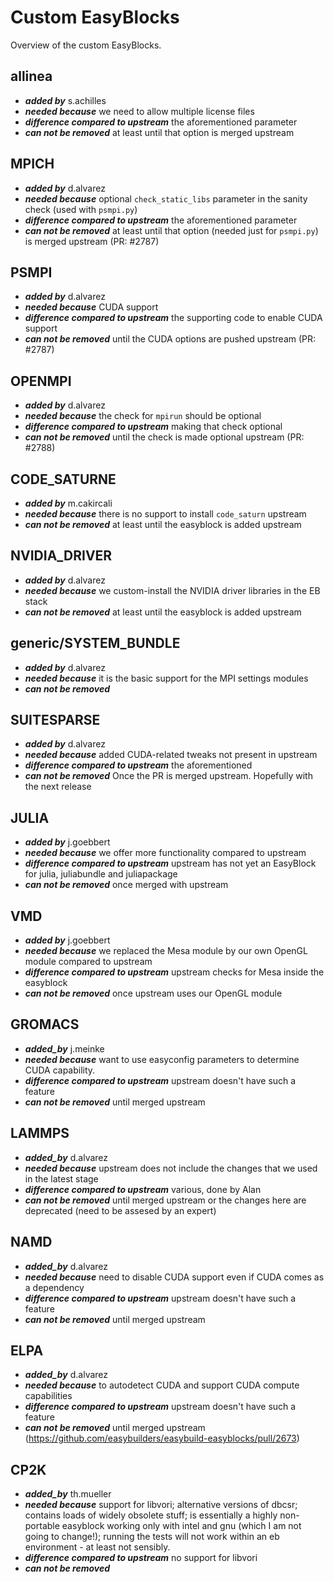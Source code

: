 # Custom EasyBlocks

Overview of the custom EasyBlocks.

## allinea

- __*added by*__ s.achilles
- __*needed because*__ we need to allow multiple license files
- __*difference compared to upstream*__ the aforementioned parameter
- __*can not be removed*__ at least until that option is merged upstream

## MPICH

- __*added by*__ d.alvarez
- __*needed because*__ optional `check_static_libs` parameter in the sanity check (used with `psmpi.py`)
- __*difference compared to upstream*__ the aforementioned parameter
- __*can not be removed*__ at least until that option (needed just for `psmpi.py`) is merged upstream (PR: #2787)

## PSMPI

- __*added by*__ d.alvarez
- __*needed because*__ CUDA support
- __*difference compared to upstream*__ the supporting code to enable CUDA support
- __*can not be removed*__ until the CUDA options are pushed upstream (PR: #2787)

## OPENMPI

- __*added by*__ d.alvarez
- __*needed because*__ the check for `mpirun` should be optional
- __*difference compared to upstream*__ making that check optional
- __*can not be removed*__ until the check is made optional upstream (PR: #2788)

## CODE_SATURNE

- __*added by*__ m.cakircali
- __*needed because*__ there is no support to install `code_saturn` upstream
- __*can not be removed*__ at least until the easyblock is added upstream

## NVIDIA_DRIVER

- __*added by*__ d.alvarez
- __*needed because*__ we custom-install the NVIDIA driver libraries in the EB stack
- __*can not be removed*__ at least until the easyblock is added upstream

## generic/SYSTEM_BUNDLE

- __*added by*__ d.alvarez
- __*needed because*__ it is the basic support for the MPI settings modules
- __*can not be removed*__

## SUITESPARSE

- __*added by*__ d.alvarez
- __*needed because*__ added CUDA-related tweaks not present in upstream
- __*difference compared to upstream*__ the aforementioned
- __*can not be removed*__ Once the PR is merged upstream. Hopefully with the next release

## JULIA

- __*added by*__ j.goebbert
- __*needed because*__ we offer more functionality compared to upstream
- __*difference compared to upstream*__ upstream has not yet an EasyBlock for julia, juliabundle and juliapackage
- __*can not be removed*__ once merged with upstream

## VMD
- __*added by*__ j.goebbert
- __*needed because*__ we replaced the Mesa module by our own OpenGL module compared to upstream
- __*difference compared to upstream*__ upstream checks for Mesa inside the easyblock
- __*can not be removed*__ once upstream uses our OpenGL module

## GROMACS
- __*added_by*__ j.meinke
- __*needed because*__ want to use easyconfig parameters to determine CUDA capability.
- __*difference compared to upstream*__ upstream doesn't have such a feature
- __*can not be removed*__ until merged upstream

## LAMMPS
- __*added_by*__ d.alvarez
- __*needed because*__ upstream does not include the changes that we used in the latest stage
- __*difference compared to upstream*__ various, done by Alan
- __*can not be removed*__ until merged upstream or the changes here are deprecated (need to be assesed by an expert)

## NAMD
- __*added_by*__ d.alvarez
- __*needed because*__ need to disable CUDA support even if CUDA comes as a dependency
- __*difference compared to upstream*__ upstream doesn't have such a feature
- __*can not be removed*__ until merged upstream

## ELPA
- __*added_by*__ d.alvarez
- __*needed because*__ to autodetect CUDA and support CUDA compute capabilities
- __*difference compared to upstream*__ upstream doesn't have such a feature
- __*can not be removed*__ until merged upstream (https://github.com/easybuilders/easybuild-easyblocks/pull/2673)

## CP2K
- __*added_by*__ th.mueller
- __*needed because*__  support for libvori; alternative versions of dbcsr; contains loads of widely obsolete stuff; is  essentially a highly non-portable easyblock working only with intel and gnu (which I am not going to change!); running the tests will not work within an eb environment - at least not sensibly. 
- __*difference compared to upstream*__ no support for libvori 
- __*can not be removed*__
